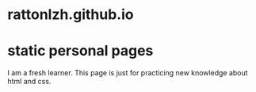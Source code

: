 # rattonlzh.github.io
static personal pages
===
 I am a fresh learner. This page is just for practicing new knowledge about html and css.
